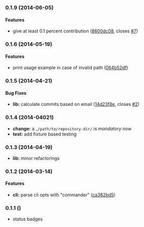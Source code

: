 <a name="0.1.9"></a>
### 0.1.9 (2014-06-05)


#### Features

* give at least 0.1 percent contribution ([8600dc08](https://github.com/davidlinse/git-contributors.js/commit/8600dc084d87ed51e5e7328e5278852d5984856c), closes [#7](https://github.com/davidlinse/git-contributors.js/issues/7))


<a name="0.1.6"></a>
### 0.1.6 (2014-05-19)


#### Features

* print usage example in case of invalid path ([064b52df](https://github.com/davidlinse/git-contributors.js/commit/064b52df4740f9b3537449c850b663cf2178c34f))


<a name="0.1.5"></a>
### 0.1.5 (2014-04-21)


#### Bug Fixes

* **lib:** calculate commits based on email ([14d23f8e](https://github.com/davidlinse/git-contributors.js/commit/14d23f8efba0502214e8150a1bf1f6789b1022e3), closes [#2](https://github.com/davidlinse/git-contributors.js/issues/2))


<a name="0.1.4"></a>

### 0.1.4 (2014-04021)
* **change:** a _`/path/to/repository-dir/` is _mandatory_ now
* **test:** add fixture based testing

<a name="0.1.4"></a>

### 0.1.3 (2014-04-19)
* **lib:** minor refactorings


<a name="0.1.2"></a>

### 0.1.2 (2014-03-14)

#### Features

* **cli:** parse cli opts with "commander" ([ca382bd5](git://github.com/davidlinse/git-contributors.js/commit/ca382bd5533e6eabb0ce1b5f11bb533c1b6d2840))


<a name="0.1.1"></a>

### 0.1.1 ()
* status badges
